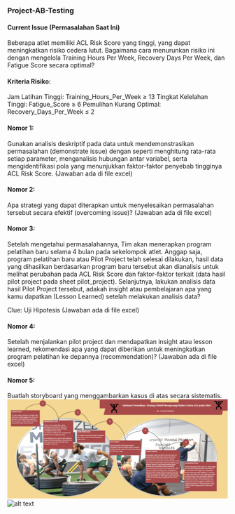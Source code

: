 ### Project-AB-Testing

#### Current Issue (Permasalahan Saat Ini)
Beberapa atlet memiliki ACL Risk Score yang tinggi, yang dapat meningkatkan risiko cedera lutut. Bagaimana cara menurunkan risiko ini dengan mengelola Training Hours Per Week, Recovery Days Per Week, dan Fatigue Score secara optimal?

#### Kriteria Risiko:
Jam Latihan Tinggi: Training_Hours_Per_Week ≥ 13
Tingkat Kelelahan Tinggi: Fatigue_Score ≥ 6
Pemulihan Kurang Optimal: Recovery_Days_Per_Week ≤ 2

#### Nomor 1:
Gunakan analisis deskriptif pada data untuk mendemonstrasikan permasalahan (demonstrate issue) dengan seperti menghitung rata-rata setiap parameter, menganalisis hubungan antar variabel, serta mengidentifikasi pola yang menunjukkan faktor-faktor penyebab tingginya ACL Risk Score.
(Jawaban ada di file excel)

#### Nomor 2:
Apa strategi yang dapat diterapkan untuk menyelesaikan permasalahan tersebut secara efektif (overcoming issue)?
(Jawaban ada di file excel)

#### Nomor 3: 
Setelah mengetahui permasalahannya, Tim akan menerapkan program pelatihan baru selama 4 bulan pada sekelompok atlet. Anggap saja, program pelatihan baru atau Pilot Project telah selesai dilakukan, hasil data yang dihasilkan berdasarkan program baru tersebut akan dianalisis untuk melihat perubahan pada ACL Risk Score dan faktor-faktor terkait (data hasil pilot project pada sheet pilot_project). Selanjutnya, lakukan analisis data hasil Pilot Project tersebut, adakah insight atau pembelajaran apa yang kamu dapatkan (Lesson Learned) setelah melakukan analisis data?   

Clue: Uji Hipotesis
(Jawaban ada di file excel)

#### Nomor 4: 
Setelah menjalankan pilot project dan mendapatkan insight atau lesson learned, rekomendasi apa yang dapat diberikan untuk meningkatkan program pelatihan ke depannya (recommendation)?
(Jawaban ada di file excel)

#### Nomor 5: 
Buatlah storyboard yang menggambarkan kasus di atas secara sistematis.
![Deskripsi Gambar](https://github.com/amirahzubaidi/Project-AB-Testing/blob/main/Storyboard.png)
![alt text](?raw=true)


